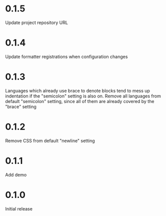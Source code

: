 # 0.1.5

Update project repository URL

# 0.1.4

Update formatter registrations when configuration changes

# 0.1.3

Languages which already use brace to denote blocks tend to mess up indentation if the "semicolon" setting is also on. Remove all languages from default "semicolon" setting, since all of them are already covered by the "brace" setting

# 0.1.2

Remove CSS from default "newline" setting

# 0.1.1

Add demo

# 0.1.0

Initial release
